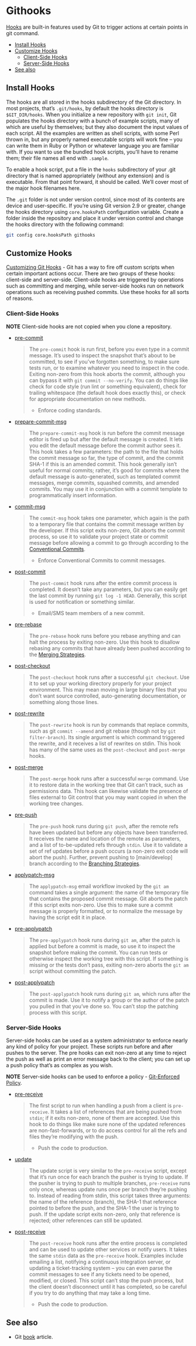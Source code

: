 # Githooks

[Hooks](https://sentenz.github.io/backup-service/website/git-scm.com/docs/githooks) are built-in features used by Git to trigger actions at certain points in git command.

- [Install Hooks](#install-hooks)
- [Customize Hooks](#customize-hooks)
  - [Client-Side Hooks](#client-side-hooks)
  - [Server-Side Hooks](#server-side-hooks)
- [See also](#see-also)

## Install Hooks

The hooks are all stored in the hooks subdirectory of the Git directory. In most projects, that’s `.git/hooks`, by default the hooks directory is `$GIT_DIR/hooks`. When you initialize a new repository with `git init`, Git populates the hooks directory with a bunch of example scripts, many of which are useful by themselves; but they also document the input values of each script. All the examples are written as shell scripts, with some Perl thrown in, but any properly named executable scripts will work fine – you can write them in Ruby or Python or whatever language you are familiar with. If you want to use the bundled hook scripts, you’ll have to rename them; their file names all end with `.sample`.

To enable a hook script, put a file in the `hooks` subdirectory of your .git directory that is named appropriately (without any extension) and is executable. From that point forward, it should be called. We’ll cover most of the major hook filenames here.

The `.git` folder is not under version control, since most of its contents are device and user-specific. If you’re using Git version 2.9 or greater, change the hooks directory using `core.hooksPath` configuration variable. Create a folder inside the repository and place it under version control and change the hooks directory with the following command:

```bash
git config core.hooksPath githooks
```

## Customize Hooks

[Customizing Git Hooks](https://git-scm.com/book/en/v2/Customizing-Git-Git-Hooks) - Git has a way to fire off custom scripts when certain important actions occur. There are two groups of these hooks: client-side and server-side. Client-side hooks are triggered by operations such as committing and merging, while server-side hooks run on network operations such as receiving pushed commits. Use these hooks for all sorts of reasons.

### Client-Side Hooks

**NOTE** Client-side hooks are not copied when you clone a repository.

- [pre-commit](https://sentenz.github.io/backup-service/website/git-scm.com/docs/githooks#_pre_commit)
  > The `pre-commit` hook is run first, before you even type in a commit message. It’s used to inspect the snapshot that’s about to be committed, to see if you’ve forgotten something, to make sure tests run, or to examine whatever you need to inspect in the code. Exiting non-zero from this hook aborts the commit, although you can bypass it with `git commit --no-verify`. You can do things like check for code style (run lint or something equivalent), check for trailing whitespace (the default hook does exactly this), or check for appropriate documentation on new methods.
  >
  > - Enforce coding standards.

- [prepare-commit-msg](https://sentenz.github.io/backup-service/website/git-scm.com/docs/githooks#_prepare_commit_msg)
  > The `prepare-commit-msg` hook is run before the commit message editor is fired up but after the default message is created. It lets you edit the default message before the commit author sees it. This hook takes a few parameters: the path to the file that holds the commit message so far, the type of commit, and the commit SHA-1 if this is an amended commit. This hook generally isn’t useful for normal commits; rather, it’s good for commits where the default message is auto-generated, such as templated commit messages, merge commits, squashed commits, and amended commits. You may use it in conjunction with a commit template to programmatically insert information.

- [commit-msg](https://sentenz.github.io/backup-service/website/git-scm.com/docs/githooks#_commit_msg)
  > The `commit-msg` hook takes one parameter, which again is the path to a temporary file that contains the commit message written by the developer. If this script exits non-zero, Git aborts the commit process, so use it to validate your project state or commit message before allowing a commit to go through according to the [Conventional Commits](https://sentenz.github.io/guides/convention/conventional-commits.html).
  >
  > - Enforce Conventional Commits to commit messages.

- [post-commit](https://sentenz.github.io/backup-service/website/git-scm.com/docs/githooks#_post_commit)
  > The `post-commit` hook runs after the entire commit process is completed. It doesn’t take any parameters, but you can easily get the last commit by running `git log -1 HEAD`. Generally, this script is used for notification or something similar.
  >
  > - Email/SMS team members of a new commit.

- [pre-rebase](https://sentenz.github.io/backup-service/website/git-scm.com/docs/githooks#_pre_rebase)
  > The `pre-rebase` hook runs before you rebase anything and can halt the process by exiting non-zero. Use this hook to disallow rebasing any commits that have already been pushed according to the [Merging Strategies](https://sentenz.github.io/guides/about/merging-strategies.html).

- [post-checkout](https://sentenz.github.io/backup-service/website/git-scm.com/docs/githooks#_post_checkout)
  > The `post-checkout` hook runs after a successful `git checkout`. Use it to set up your working directory properly for your project environment. This may mean moving in large binary files that you don’t want source controlled, auto-generating documentation, or something along those lines.

- [post-rewrite](https://sentenz.github.io/backup-service/website/git-scm.com/docs/githooks/ru.html#_post_rewrite)
  > The `post-rewrite` hook is run by commands that replace commits, such as git `commit --amend` and git rebase (though not by `git filter-branch`). Its single argument is which command triggered the rewrite, and it receives a list of rewrites on stdin. This hook has many of the same uses as the `post-checkout` and `post-merge` hooks.

- [post-merge](https://sentenz.github.io/backup-service/website/git-scm.com/docs/githooks#_post_merge)
  > The `post-merge` hook runs after a successful `merge` command. Use it to restore data in the working tree that Git can’t track, such as permissions data. This hook can likewise validate the presence of files external to Git control that you may want copied in when the working tree changes.

- [pre-push](https://sentenz.github.io/backup-service/website/git-scm.com/docs/githooks#_pre_push)
  > The `pre-push` hook runs during `git push`, after the remote refs have been updated but before any objects have been transferred. It receives the name and location of the remote as parameters, and a list of to-be-updated refs through `stdin`. Use it to validate a set of ref updates before a push occurs (a non-zero exit code will abort the push). Further, prevent pushing to [main/develop] branch according to the [Branching Strategies](https://sentenz.github.io/guides/about/branching-strategies.html).

- [applypatch-msg](https://sentenz.github.io/backup-service/website/git-scm.com/docs/githooks#_applypatch_msg)
  > The `applypatch-msg` email workflow invoked by the `git am` command takes a single argument: the name of the temporary file that contains the proposed commit message. Git aborts the patch if this script exits non-zero. Use this to make sure a commit message is properly formatted, or to normalize the message by having the script edit it in place.

- [pre-applypatch](https://sentenz.github.io/backup-service/website/git-scm.com/docs/githooks#_pre_applypatch)
  > The `pre-applypatch` hook runs during `git am`, after the patch is applied but before a commit is made, so use it to inspect the snapshot before making the commit. You can run tests or otherwise inspect the working tree with this script. If something is missing or the tests don’t pass, exiting non-zero aborts the `git am` script without committing the patch.

- [post-applypatch](https://sentenz.github.io/backup-service/website/git-scm.com/docs/githooks#_post_applypatch)
  > The `post-applypatch` hook runs during `git am`, which runs after the commit is made. Use it to notify a group or the author of the patch you pulled in that you’ve done so. You can’t stop the patching process with this script.

### Server-Side Hooks

Server-side hooks can be used as a system administrator to enforce nearly any kind of policy for your project. These scripts run before and after pushes to the server. The pre hooks can exit non-zero at any time to reject the push as well as print an error message back to the client; you can set up a push policy that’s as complex as you wish.

**NOTE** Server-side hooks can be used to enforce a policy - [Git-Enforced Policy](https://git-scm.com/book/en/v2/Customizing-Git-An-Example-Git-Enforced-Policy).

- [pre-receive](https://sentenz.github.io/backup-service/website/git-scm.com/docs/githooks#pre-receive)
  > The first script to run when handling a push from a client is `pre-receive`. It takes a list of references that are being pushed from `stdin`; if it exits non-zero, none of them are accepted. Use this hook to do things like make sure none of the updated references are non-fast-forwards, or to do access control for all the refs and files they’re modifying with the push.
  >
  > - Push the code to production.

- [update](https://sentenz.github.io/backup-service/website/git-scm.com/docs/githooks#update)
  > The update script is very similar to the `pre-receive` script, except that it’s run once for each branch the pusher is trying to update. If the pusher is trying to push to multiple branches, `pre-receive` runs only once, whereas update runs once per branch they’re pushing to. Instead of reading from stdin, this script takes three arguments: the name of the reference (branch), the SHA-1 that reference pointed to before the push, and the SHA-1 the user is trying to push. If the update script exits non-zero, only that reference is rejected; other references can still be updated.

- [post-receive](https://sentenz.github.io/backup-service/website/git-scm.com/docs/githooks#post-receive)
  > The `post-receive` hook runs after the entire process is completed and can be used to update other services or notify users. It takes the same `stdin` data as the `pre-receive` hook. Examples include emailing a list, notifying a continuous integration server, or updating a ticket-tracking system – you can even parse the commit messages to see if any tickets need to be opened, modified, or closed. This script can’t stop the push process, but the client doesn’t disconnect until it has completed, so be careful if you try to do anything that may take a long time.
  >
  > - Push the code to production.

## See also

- Git [book](https://git-scm.com/book/en/v2) article.
